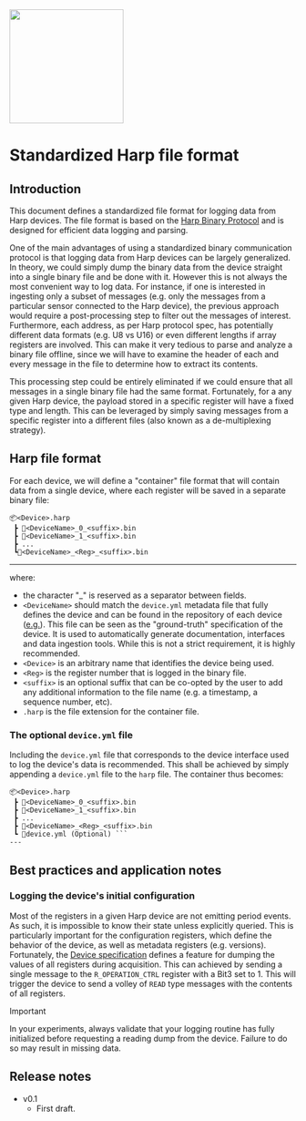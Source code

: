<img src="./assets/HarpLogo.svg" width="200">

# Standardized Harp file format

## Introduction

This document defines a standardized file format for logging data from Harp devices. The file format is based on the [Harp Binary Protocol](./BinaryProtocol-8bit.md) and is designed for efficient data logging and parsing.

One of the main advantages of using a standardized binary communication protocol is that logging data from Harp devices can be largely generalized. In theory, we could simply dump the binary data from the device straight into a single binary file and be done with it. However this is not always the most convenient way to log data. For instance, if one is interested in ingesting only a subset of messages (e.g. only the messages from a particular sensor connected to the Harp device), the previous approach would require a post-processing step to filter out the messages of interest. Furthermore, each address, as per Harp protocol spec, has potentially different data formats (e.g. U8 vs U16) or even different lengths if array registers are involved. This can make it very tedious to parse and analyze a binary file offline, since we will have to examine the header of each and every message in the file to determine how to extract its contents.

This processing step could be entirely eliminated if we could ensure that all messages in a single binary file had the same format. Fortunately, for a any given Harp device, the payload stored in a specific register will have a fixed type and length. This can be leveraged by simply saving messages from a specific register into a different files (also known as a de-multiplexing strategy).

## Harp file format

For each device, we will define a "container" file format that will contain data from a single device, where each register will be saved in a separate binary file:

```plaintext
📦<Device>.harp
 ┣ 📜<DeviceName>_0_<suffix>.bin
 ┣ 📜<DeviceName>_1_<suffix>.bin
 ┣ ...
 ┗📜<DeviceName>_<Reg>_<suffix>.bin
 ```
---

where:

- the character "_" is reserved as a separator between fields.
- `<DeviceName>` should match the `device.yml` metadata file that fully defines the device and can be found in the repository of each device ([e.g.](https://raw.githubusercontent.com/harp-tech/device.behavior/main/device.yml)). This file can be seen as the "ground-truth" specification of the device. It is used to automatically generate documentation, interfaces and data ingestion tools. While this is not a strict requirement, it is highly recommended.
- `<Device>` is an arbitrary name that identifies the device being used.
- `<Reg>` is the register number that is logged in the binary file.
- `<suffix>` is an optional suffix that can be co-opted by the user to add any additional information to the file name (e.g. a timestamp, a sequence number, etc).
- `.harp` is the file extension for the container file.

### The optional `device.yml` file

Including the `device.yml` file that corresponds to the device interface used to log the device's data is recommended. This shall be achieved by simply appending a `device.yml` file to the `harp` file. The container thus becomes:
```plaintext
📦<Device>.harp
 ┣ 📜<DeviceName>_0_<suffix>.bin
 ┣ 📜<DeviceName>_1_<suffix>.bin
 ┣ ...
 ┣ 📜<DeviceName>_<Reg>_<suffix>.bin
 ┗ 📜device.yml (Optional) ```
---
```

## Best practices and application notes

### Logging the device's initial configuration

Most of the registers in a given Harp device are not emitting period events. As such, it is impossible to know their state unless explicitly queried. This is particularly important for the configuration registers, which define the behavior of the device, as well as metadata registers (e.g. versions). Fortunately, the [Device specification](./Device.md) defines a feature for dumping the values of all registers during acquisition. This can achieved by sending a single message to the `R_OPERATION_CTRL` register with a Bit3 set to 1. This will trigger the device to send a volley of `READ` type messages with the contents of all registers.

> [!IMPORTANT]
> In your experiments, always validate that your logging routine has fully initialized before requesting a reading dump from the device. Failure to do so may result in missing data.


## Release notes

- v0.1
    * First draft.
